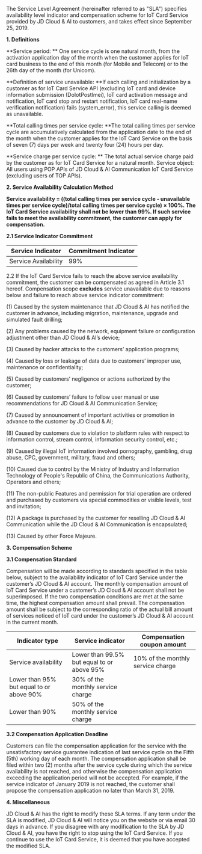 The Service Level Agreement (hereinafter referred to as "SLA") specifies availability level indicator and compensation scheme for IoT Card Service provided by JD Cloud & AI to customers, and takes effect since September 25, 2019.

**1. Definitions**

**Service period: ** One service cycle is one natural month, from the activation application day of the month when the customer applies for IoT card business to the end of this month (for Mobile and Telecom) or to the 26th day of the month (for Unicom).

**Definition of service unavailable: **If each calling and initialization by a customer as for IoT Card Service API (excluding IoT card and device information submission (DoIotPostImei), IoT card activation message and notification, IoT card stop and restart notification, IoT card real-name verification notification) fails (system_error), this service calling is deemed as unavailable.

**Total calling times per service cycle: **The total calling times per service cycle are accumulatively calculated from the application date to the end of the month when the customer applies for the IoT Card Service on the basis of seven (7) days per week and twenty four (24) hours per day.

**Service charge per service cycle: ** The total actual service charge paid by the customer as for IoT Card Service for a natural month. Service object: All users using POP APIs of JD Cloud & AI Communication IoT Card Service (excluding users of TOP APIs).

**2. Service Availability Calculation Method**

**Service availability = ((total calling times per service cycle - unavailable times per service cycle)/total calling times per service cycle) × 100%. The IoT Card Service availability shall not be lower than 99%. If such service fails to meet the availability commitment, the customer can apply for compensation.**

**2.1 Service Indicator Commitment**

| Service Indicator   | Commitment Indicator |
| ---------- | -------- |
| Service Availability | 99%      |

 

2.2 If the IoT Card Service fails to reach the above service availability commitment, the customer can be compensated as agreed in Article 3.1 hereof. Compensation scope **excludes** service unavailable due to reasons below and failure to reach above service indicator commitment:

(1) Caused by the system maintenance that JD Cloud & AI has notified the customer in advance, including migration, maintenance, upgrade and simulated fault drilling;

(2) Any problems caused by the network, equipment failure or configuration adjustment other than JD Cloud & AI’s device;

(3) Caused by hacker attacks to the customers’ application programs;

(4) Caused by loss or leakage of data due to customers’ improper use, maintenance or confidentiality;

(5) Caused by customers’ negligence or actions authorized by the customer;

(6) Caused by customers’ failure to follow user manual or use recommendations for JD Cloud & AI Communication Service;

(7) Caused by announcement of important activities or promotion in advance to the customer by JD Cloud & AI;

(8) Caused by customers due to violation to platform rules with respect to information control, stream control, information security control, etc.;

(9) Caused by illegal IoT information involved pornography, gambling, drug abuse, CPC, government, military, fraud and others;

(10) Caused due to control by the Ministry of Industry and Information Technology of People's Republic of China, the Communications Authority, Operators and others;

(11) The non-public Features and permission for trial operation are ordered and purchased by customers via special commodities or visible levels, test and invitation;

(12) A package is purchased by the customer for reselling JD Cloud & AI Communication while the JD Cloud & AI Communication is encapsulated;

(13) Caused by other Force Majeure.

**3. Compensation Scheme**

**3.1 Compensation Standard**

Compensation will be made according to standards specified in the table below, subject to the availability indicator of IoT Card Service under the customer’s JD Cloud & AI account. The monthly compensation amount of IoT Card Service under a customer’s JD Cloud & AI account shall not be superimposed. If the two compensation conditions are met at the same time, the highest compensation amount shall prevail. The compensation amount shall be subject to the corresponding ratio of the actual bill amount of services noticed of IoT card under the customer’s JD Cloud & AI account in the current month.

| Indicator type                  | Service indicator                     |Compensation coupon amount     |
| ------------------------- | ---------------------------- | ------------------ |
| Service availability                | Lower than 99.5% but equal to or above 95% | 10% of the monthly service charge |
| Lower than 95% but equal to or above 90% | 30% of the monthly service charge           |                    |
| Lower than 90%                  | 50% of the monthly service charge      |                    |

 

**3.2 Compensation Application Deadline**

Customers can file the compensation application for the service with the unsatisfactory service guarantee indication of last service cycle on the Fifth (5th) working day of each month. The compensation application shall be filed within two (2) months after the service cycle during which the service availability is not reached, and otherwise the compensation application exceeding the application period will not be accepted. For example, if the service indicator of January 2019 is not reached, the customer shall propose the compensation application no later than March 31, 2019.

**4. Miscellaneous**

JD Cloud & AI has the right to modify these SLA terms. If any term under the SLA is modified, JD Cloud & AI will notice you on the website or via email 30 days in advance. If you disagree with any modification to the SLA by JD Cloud & AI, you have the right to stop using the IoT Card Service. If you continue to use the IoT Card Service, it is deemed that you have accepted the modified SLA.
